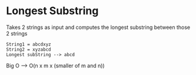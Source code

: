 # Longest Substring
Takes 2 strings as input and computes the longest substring between those 2 strings
```
String1 = abcdxyz
String2 = xyzabcd
Longest subString --> abcd
```
Big O --> O(n x m x (smaller of m and n))
